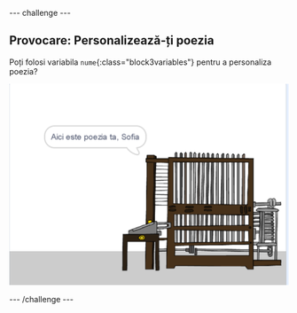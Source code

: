 --- challenge ---

## Provocare: Personalizează-ți poezia

Poți folosi variabila `nume`{:class="block3variables"} pentru a personaliza poezia?

![captură de ecran](images/poetry-name-comp.png)

--- /challenge ---
